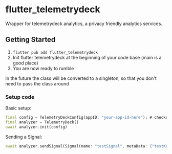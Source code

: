 # flutter_telemetrydeck

Wrapper for telemetrydeck analytics, a privacy friendly analytics services.

## Getting Started

1. `flutter pub add flutter_telemetrydeck`
2. Init flutter telemetrydeck at the beginning of your code base (main is a good place)
3. You are now ready to rumble

In the future the class will be converted to a singleton, so that you don't need to pass the class around
### Setup code

Basic setup:

```dart
final config = TelemetryDeckConfig(appID: "your-app-id-here"); # checkout the optional params
final analyzer = TelemetryDeck()
await analyzer.init(config)
```

Sending a Signal:

```dart
await analyzer.sendSignal(Signal(name: "testSignal", metaData: {"testKey": "testValue"}))
```